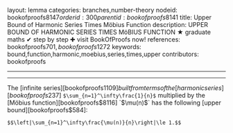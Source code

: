 layout: lemma
categories: branches,number-theory
nodeid: bookofproofs$8147
orderid: 300
parentid: bookofproofs$8141
title: Upper Bound of Harmonic Series Times Möbius Function
description: UPPER BOUND OF HARMONIC SERIES TIMES MöBIUS FUNCTION &#9733; graduate maths &#10004; step by step &#10010; visit BookOfProofs now!
references: bookofproofs$701,bookofproofs$1272
keywords: bound,function,harmonic,moebius,series,times,upper
contributors: bookofproofs

---


---

The [infinite series][bookofproofs$1109] built from terms of the [harmonic series][bookofproofs$237] `$\sum_{n=1}^\infty\frac{1}{n}$` multiplied by the [Möbius function][bookofproofs$8116] `$\mu(n)$` has the following [upper bound][bookofproofs$584]:

`$$\left|\sum_{n=1}^\infty\frac{\mu(n)}{n}\right|\le 1.$$`
